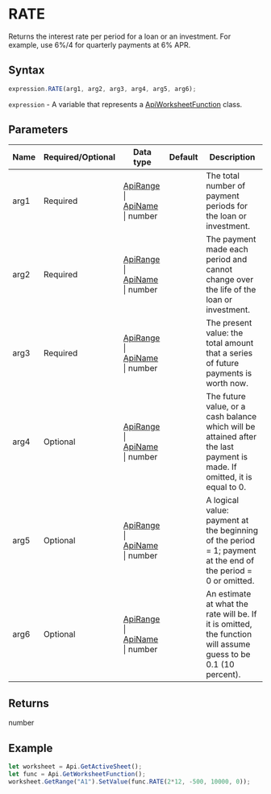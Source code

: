 # RATE

Returns the interest rate per period for a loan or an investment. For example, use 6%/4 for quarterly payments at 6% APR.

## Syntax

```javascript
expression.RATE(arg1, arg2, arg3, arg4, arg5, arg6);
```

`expression` - A variable that represents a [ApiWorksheetFunction](../ApiWorksheetFunction.md) class.

## Parameters

| **Name** | **Required/Optional** | **Data type** | **Default** | **Description** |
| ------------- | ------------- | ------------- | ------------- | ------------- |
| arg1 | Required | [ApiRange](../../ApiRange/ApiRange.md) \| [ApiName](../../ApiName/ApiName.md) \| number |  | The total number of payment periods for the loan or investment. |
| arg2 | Required | [ApiRange](../../ApiRange/ApiRange.md) \| [ApiName](../../ApiName/ApiName.md) \| number |  | The payment made each period and cannot change over the life of the loan or investment. |
| arg3 | Required | [ApiRange](../../ApiRange/ApiRange.md) \| [ApiName](../../ApiName/ApiName.md) \| number |  | The present value: the total amount that a series of future payments is worth now. |
| arg4 | Optional | [ApiRange](../../ApiRange/ApiRange.md) \| [ApiName](../../ApiName/ApiName.md) \| number |  | The future value, or a cash balance which will be attained after the last payment is made. If omitted, it is equal to 0. |
| arg5 | Optional | [ApiRange](../../ApiRange/ApiRange.md) \| [ApiName](../../ApiName/ApiName.md) \| number |  | A logical value: payment at the beginning of the period = 1; payment at the end of the period = 0 or omitted. |
| arg6 | Optional | [ApiRange](../../ApiRange/ApiRange.md) \| [ApiName](../../ApiName/ApiName.md) \| number |  | An estimate at what the rate will be. If it is omitted, the function will assume guess to be 0.1 (10 percent). |

## Returns

number

## Example



```javascript editor-
let worksheet = Api.GetActiveSheet();
let func = Api.GetWorksheetFunction();
worksheet.GetRange("A1").SetValue(func.RATE(2*12, -500, 10000, 0));
```
